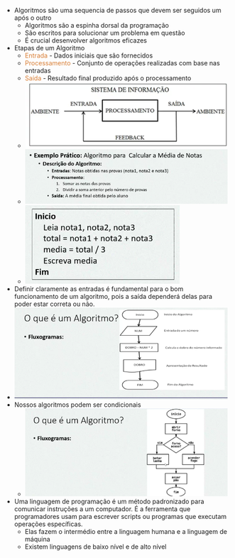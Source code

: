
- Algoritmos são uma sequencia de passos que devem ser seguidos um após o outro
	- Algoritmos são a espinha dorsal da programação
	- São escritos para solucionar um problema em questão
	- É crucial desenvolver algoritmos eficazes
- Etapas de um Algoritmo
	- <span style="color:#d97f36">Entrada</span> - Dados iniciais que são fornecidos
	- <span style="color:#d97f36">Processamento</span> - Conjunto de operações realizadas com base nas entradas
	- <span style="color:#d97f36">Saída</span> - Resultado final produzido após o processamento
	- ![](../../../../Pasted%20image%2020240417212924.png)
	- ![](../../../../Pasted%20image%2020240417213238.png)
	- ![](../../../../Pasted%20image%2020240417213456.png)
- Definir claramente as entradas é fundamental para o bom funcionamento de um algoritmo, pois a saída dependerá delas para poder estar correta ou não.
- ![](../../../../Pasted%20image%2020240417215135.png)
- Nossos algoritmos podem ser condicionais
	- ![](../../../../Pasted%20image%2020240417215329.png)
- Uma linguagem de programação é um método padronizado para comunicar instruções a um computador. É a ferramenta que programadores usam para escrever scripts ou programas que executam operações específicas.
	- Elas fazem o intermédio entre a linguagem humana e a linguagem de máquina
	- Existem linguagens de baixo nível e de alto nível